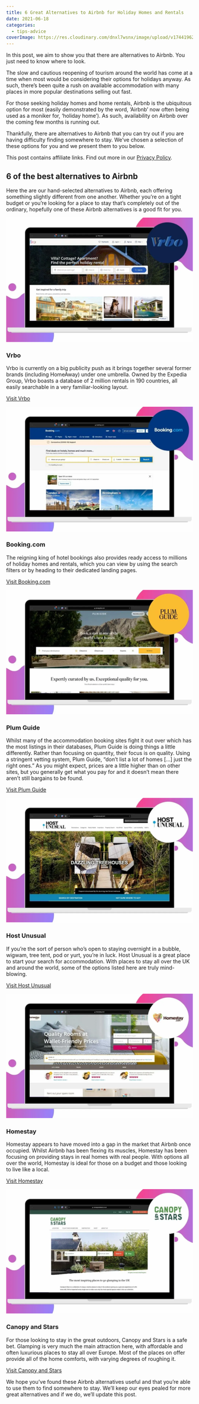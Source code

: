 ```yaml
---
title: 6 Great Alternatives to Airbnb for Holiday Homes and Rentals
date: 2021-06-18
categories:
  - tips-advice
coverImage: https://res.cloudinary.com/dnxl7wsnx/image/upload/v1744196226/alternatives-to-airbnb-feature_dqftja.jpg
---
```


In this post, we aim to show you that there are alternatives to Airbnb. You just need to know where to look.

The slow and cautious reopening of tourism around the world has come at a time when most would be considering their options for holidays anyway. As such, there’s been quite a rush on available accommodation with many places in more popular destinations selling out fast.

For those seeking holiday homes and home rentals, Airbnb is the ubiquitous option for most (easily demonstrated by the word, ‘Airbnb’ now often being used as a moniker for, ‘holiday home’). As such, availability on Airbnb over the coming few months is running out.

Thankfully, there are alternatives to Airbnb that you can try out if you are having difficulty finding somewhere to stay. We’ve chosen a selection of these options for you and we present them to you below.

This post contains affiliate links. Find out more in our [Privacy Policy](https://giveback.guide/privacy).

## 6 of the best alternatives to Airbnb

Here the are our hand-selected alternatives to Airbnb, each offering something slightly different from one another. Whether you’re on a tight budget or you’re looking for a place to stay that’s completely out of the ordinary, hopefully one of these Airbnb alternatives is a good fit for you.

![Vrbo](images/vrbo-screenshot.webp)
### Vrbo

Vrbo is currently on a big publicity push as it brings together several former brands (including HomeAway) under one umbrella. Owned by the Expedia Group, Vrbo boasts a database of 2 million rentals in 190 countries, all easily searchable in a very familiar-looking layout.

[Visit Vrbo](https://go.skimresources.com?id=85974X1563631&xs=1&url=https%3A%2F%2Fwww.vrbo.com%2Fen-gb%2Fholiday-rentals%2Funited-kingdom%2Fengland%2Fhertfordshire)

![Booking.com](images/bookingcom-screenshot.webp)
### Booking.com

The reigning king of hotel bookings also provides ready access to millions of holiday homes and rentals, which you can view by using the search filters or by heading to their dedicated landing pages.

[Visit Booking.com](https://go.skimresources.com?id=85974X1563631&xs=1&url=https%3A%2F%2Fwww.booking.com)

![Plum Guide](images/plumguide-screenshot.webp)
### Plum Guide

Whilst many of the accommodation booking sites fight it out over which has the most listings in their databases, Plum Guide is doing things a little differently. Rather than focusing on quantity, their focus is on quality. Using a stringent vetting system, Plum Guide, “don’t list a lot of homes \[…\] just the right ones.” As you might expect, prices are a little higher than on other sites, but you generally get what you pay for and it doesn’t mean there aren’t still bargains to be found.

[Visit Plum Guide](https://go.skimresources.com?id=85974X1563631&xs=1&url=https%3A%2F%2Fwww.plumguide.com)

![Host Unusual](images/hostunusual-screenshot.webp)
### Host Unusual

If you’re the sort of person who’s open to staying overnight in a bubble, wigwam, tree tent, pod or yurt, you’re in luck. Host Unusual is a great place to start your search for accommodation. With places to stay all over the UK and around the world, some of the options listed here are truly mind-blowing.

[Visit Host Unusual](https://hostunusual.com)

![Homestay](images/homestay-screenshot.webp)
### Homestay

Homestay appears to have moved into a gap in the market that Airbnb once occupied. Whilst Airbnb has been flexing its muscles, Homestay has been focusing on providing stays in real homes with real people. With options all over the world, Homestay is ideal for those on a budget and those looking to live like a local.

[Visit Homestay](https://go.skimresources.com?id=85974X1563631&xs=1&url=https%3A%2F%2Fwww.homestay.com)

![Canopy and Stars](images/canopyandstars-screenshot.webp)
### Canopy and Stars

For those looking to stay in the great outdoors, Canopy and Stars is a safe bet. Glamping is very much the main attraction here, with affordable and often luxurious places to stay all over Europe. Most of the places on offer provide all of the home comforts, with varying degrees of roughing it.

[Visit Canopy and Stars](https://www.canopyandstars.co.uk)

We hope you’ve found these Airbnb alternatives useful and that you’re able to use them to find somewhere to stay. We’ll keep our eyes pealed for more great alternatives and if we do, we’ll update this post.
